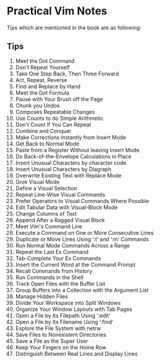 # Practical Vim Notes

Tips which are mentioned in the book are as following:

## Tips

1. Meet the Dot Command
2. Don't Repeat Yourself
3. Take One Step Back, Then Three Forward
4. Act, Repeat, Reverse
5. Find and Replace by Hand
6. Meet the Dot Formula
7. Pause with Your Brush off the Page
8. Chunk you Undos
9. Composes Repeatable Changes
10. Use Counts to do Simple Arithmetic
11. Don't Count If You Can Repeat
12. Combine and Conquer
13. Make Corrections Instantly from Insert Mode
14. Get Back to Normal Mode
15. Paste from a Register Without leaving Insert Mode
16. Do Back-of-the-Envelope Calculations in Place
17. Insert Unusual Characters by character code
18. Insert Unusual Characters by Diagraph
19. Overwrite Existing Text with Replace Mode
20. Grok Visual Mode
21. Define a Visual Selection
22. Repeat Line-Wise Visual Commands
23. Prefer Operators to Visual Commands Where Possible
24. Edit Tabular Data with Visual-Block Mode
25. Change Columns of Text
26. Append After a Ragged Visual Block
27. Meet Vim's Command Line
28. Execute a Command on One or More Consecutive Lines
29. Duplicate or Move Lines Using ‘:t’ and ‘:m’ Commands
30. Run Normal Mode Commands Across a Range
31. Repeat the Last Ex Command
32. Tab-Complete Your Ex Commands
33. Insert the Current Word at the Command Prompt
34. Recall Commands from History
35. Run Commands in the Shell
36. Track Open Files with the Buffer List
37. Group Buffers into a Collection with the Argument List
38. Manage Hidden Files
39. Divide Your Workspace into Split Windows
40. Organize Your Window Layouts with Tab Pages
41. Open a File by Its Filepath Using ‘:edit’
42. Open a File by Its Filename Using ‘:find’
43. Explore the File System with netrw
44. Save Files to Nonexistent Directories
45. Save a File as the Super User
46. Keep Your Fingers on the Home Row
47. Distinguish Between Real Lines and Display Lines

